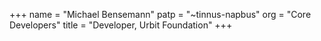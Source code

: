 +++
name = "Michael Bensemann"
patp = "~tinnus-napbus"
org = "Core Developers"
title = "Developer, Urbit Foundation"
+++